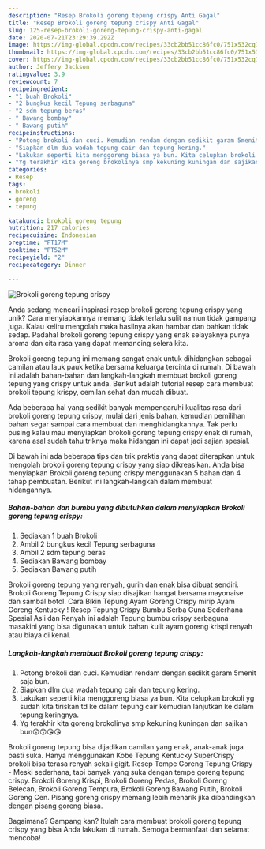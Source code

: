 ```yaml
---
description: "Resep Brokoli goreng tepung crispy Anti Gagal"
title: "Resep Brokoli goreng tepung crispy Anti Gagal"
slug: 125-resep-brokoli-goreng-tepung-crispy-anti-gagal
date: 2020-07-21T23:29:39.292Z
image: https://img-global.cpcdn.com/recipes/33cb2bb51cc86fc0/751x532cq70/brokoli-goreng-tepung-crispy-foto-resep-utama.jpg
thumbnail: https://img-global.cpcdn.com/recipes/33cb2bb51cc86fc0/751x532cq70/brokoli-goreng-tepung-crispy-foto-resep-utama.jpg
cover: https://img-global.cpcdn.com/recipes/33cb2bb51cc86fc0/751x532cq70/brokoli-goreng-tepung-crispy-foto-resep-utama.jpg
author: Jeffery Jackson
ratingvalue: 3.9
reviewcount: 7
recipeingredient:
- "1 buah Brokoli"
- "2 bungkus kecil Tepung serbaguna"
- "2 sdm tepung beras"
- " Bawang bombay"
- " Bawang putih"
recipeinstructions:
- "Potong brokoli dan cuci. Kemudian rendam dengan sedikit garam 5menit saja bun."
- "Siapkan dlm dua wadah tepung cair dan tepung kering."
- "Lakukan seperti kita menggoreng biasa ya bun. Kita celupkan brokoli yg sudah kita tiriskan td ke dalam tepung cair kemudian lanjutkan ke dalam tepung keringnya."
- "Yg terakhir kita goreng brokolinya smp kekuning kuningan dan sajikan bun😙😙😘😘"
categories:
- Resep
tags:
- brokoli
- goreng
- tepung

katakunci: brokoli goreng tepung 
nutrition: 217 calories
recipecuisine: Indonesian
preptime: "PT17M"
cooktime: "PT52M"
recipeyield: "2"
recipecategory: Dinner

---
```



![Brokoli goreng tepung crispy](https://img-global.cpcdn.com/recipes/33cb2bb51cc86fc0/751x532cq70/brokoli-goreng-tepung-crispy-foto-resep-utama.jpg)

Anda sedang mencari inspirasi resep brokoli goreng tepung crispy yang unik? Cara menyiapkannya memang tidak terlalu sulit namun tidak gampang juga. Kalau keliru mengolah maka hasilnya akan hambar dan bahkan tidak sedap. Padahal brokoli goreng tepung crispy yang enak selayaknya punya aroma dan cita rasa yang dapat memancing selera kita.

Brokoli goreng tepung ini memang sangat enak untuk dihidangkan sebagai camilan atau lauk pauk ketika bersama keluarga tercinta di rumah. Di bawah ini adalah bahan-bahan dan langkah-langkah membuat brokoli goreng tepung yang crispy untuk anda. Berikut adalah tutorial resep cara membuat brokoli tepung krispy, cemilan sehat dan mudah dibuat.

Ada beberapa hal yang sedikit banyak mempengaruhi kualitas rasa dari brokoli goreng tepung crispy, mulai dari jenis bahan, kemudian pemilihan bahan segar sampai cara membuat dan menghidangkannya. Tak perlu pusing kalau mau menyiapkan brokoli goreng tepung crispy enak di rumah, karena asal sudah tahu triknya maka hidangan ini dapat jadi sajian spesial.


Di bawah ini ada beberapa tips dan trik praktis yang dapat diterapkan untuk mengolah brokoli goreng tepung crispy yang siap dikreasikan. Anda bisa menyiapkan Brokoli goreng tepung crispy menggunakan 5 bahan dan 4 tahap pembuatan. Berikut ini langkah-langkah dalam membuat hidangannya.

<!--inarticleads1-->

##### Bahan-bahan dan bumbu yang dibutuhkan dalam menyiapkan Brokoli goreng tepung crispy:

1. Sediakan 1 buah Brokoli
1. Ambil 2 bungkus kecil Tepung serbaguna
1. Ambil 2 sdm tepung beras
1. Sediakan  Bawang bombay
1. Sediakan  Bawang putih


Brokoli goreng tepung yang renyah, gurih dan enak bisa dibuat sendiri. Brokoli Goreng Tepung Crispy siap disajikan hangat bersama mayonaise dan sambal botol. Cara Bikin Tepung Ayam Goreng Crispy mirip Ayam Goreng Kentucky ! Resep Tepung Crispy Bumbu Serba Guna Sederhana Spesial Asli dan Renyah ini adalah Tepung bumbu crispy serbaguna masakini yang bisa digunakan untuk bahan kulit ayam goreng krispi renyah atau biaya di kenal. 

<!--inarticleads2-->

##### Langkah-langkah membuat Brokoli goreng tepung crispy:

1. Potong brokoli dan cuci. Kemudian rendam dengan sedikit garam 5menit saja bun.
1. Siapkan dlm dua wadah tepung cair dan tepung kering.
1. Lakukan seperti kita menggoreng biasa ya bun. Kita celupkan brokoli yg sudah kita tiriskan td ke dalam tepung cair kemudian lanjutkan ke dalam tepung keringnya.
1. Yg terakhir kita goreng brokolinya smp kekuning kuningan dan sajikan bun😙😙😘😘


Brokoli goreng tepung bisa dijadikan camilan yang enak, anak-anak juga pasti suka. Hanya menggunakan Kobe Tepung Kentucky SuperCrispy brokoli bisa terasa renyah sekali gigit. Resep Tempe Goreng Tepung Crispy - Meski sederhana, tapi banyak yang suka dengan tempe goreng tepung crispy. Brokoli Goreng Krispi, Brokoli Goreng Pedas, Brokoli Goreng Belecan, Brokoli Goreng Tempura, Brokoli Goreng Bawang Putih, Brokoli Goreng Cen. Pisang goreng crispy memang lebih menarik jika dibandingkan dengan pisang goreng biasa. 

Bagaimana? Gampang kan? Itulah cara membuat brokoli goreng tepung crispy yang bisa Anda lakukan di rumah. Semoga bermanfaat dan selamat mencoba!
